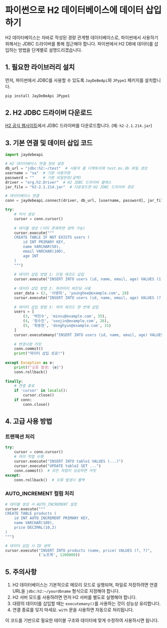 # 파이썬으로 H2 데이터베이스에 데이터 삽입하기

H2 데이터베이스는 자바로 작성된 경량 관계형 데이터베이스로, 파이썬에서 사용하기 위해서는 JDBC 드라이버를 통해 접근해야 합니다. 파이썬에서 H2 DB에 데이터를 삽입하는 방법을 단계별로 설명드리겠습니다.

## 1. 필요한 라이브러리 설치

먼저, 파이썬에서 JDBC를 사용할 수 있도록 `JayDeBeApi`와 `JPype1` 패키지를 설치합니다.

```bash
pip install JayDeBeApi JPype1
```

## 2. H2 JDBC 드라이버 다운로드

[H2 공식 웹사이트](https://www.h2database.com/html/main.html)에서 JDBC 드라이버를 다운로드합니다. (예: `h2-2.1.214.jar`)

## 3. 기본 연결 및 데이터 삽입 코드

```python
import jaydebeapi

# H2 데이터베이스 연결 정보 설정
db_url = "jdbc:h2:~/test"  # 사용자 홈 디렉토리에 test.mv.db 파일 생성
username = "sa"  # 기본 사용자명
password = ""    # 기본 비밀번호(공백)
driver = "org.h2.Driver"  # H2 JDBC 드라이버 클래스
jar_file = "h2-2.1.214.jar"  # 다운로드한 H2 JDBC 드라이버 경로

# 데이터베이스 연결
conn = jaydebeapi.connect(driver, db_url, [username, password], jar_file)

try:
    # 커서 생성
    cursor = conn.cursor()
    
    # 테이블 생성 (이미 존재하면 생략 가능)
    cursor.execute("""
    CREATE TABLE IF NOT EXISTS users (
        id INT PRIMARY KEY,
        name VARCHAR(50),
        email VARCHAR(100),
        age INT
    )
    """)
    
    # 데이터 삽입 방법 1: 단일 레코드 삽입
    cursor.execute("INSERT INTO users (id, name, email, age) VALUES (1, '김철수', 'chulsoo@example.com', 30)")
    
    # 데이터 삽입 방법 2: 파라미터 바인딩 사용
    user_data = (2, '이영희', 'younghee@example.com', 28)
    cursor.execute("INSERT INTO users (id, name, email, age) VALUES (?, ?, ?, ?)", user_data)
    
    # 데이터 삽입 방법 3: 여러 레코드 한 번에 삽입
    users = [
        (3, '박민수', 'minsu@example.com', 35),
        (4, '정수진', 'soojin@example.com', 26),
        (5, '최동현', 'donghyun@example.com', 31)
    ]
    cursor.executemany("INSERT INTO users (id, name, email, age) VALUES (?, ?, ?, ?)", users)
    
    # 변경사항 커밋
    conn.commit()
    print("데이터 삽입 성공!")
    
except Exception as e:
    print(f"오류 발생: {e}")
    conn.rollback()
    
finally:
    # 연결 종료
    if 'cursor' in locals():
        cursor.close()
    if conn:
        conn.close()
```

## 4. 고급 사용 방법

### 트랜잭션 처리

```python
try:
    cursor = conn.cursor()
    # 여러 작업 수행
    cursor.execute("INSERT INTO table1 VALUES (...)")
    cursor.execute("UPDATE table2 SET ...")
    conn.commit()  # 모든 작업이 성공하면 커밋
except:
    conn.rollback()  # 오류 발생시 롤백
```

### AUTO_INCREMENT 컬럼 처리

```python
# 테이블 생성 시 AUTO_INCREMENT 설정
cursor.execute("""
CREATE TABLE products (
    id INT AUTO_INCREMENT PRIMARY KEY,
    name VARCHAR(100),
    price DECIMAL(10,2)
)
""")

# 데이터 삽입 시 ID 생략
cursor.execute("INSERT INTO products (name, price) VALUES (?, ?)", 
               ('노트북', 1200000))
```

## 5. 주의사항

1. H2 데이터베이스는 기본적으로 메모리 모드로 실행되며, 파일로 저장하려면 연결 URL을 `jdbc:h2:~/yourdbname` 형식으로 지정해야 합니다.
2. H2 서버 모드를 사용하려면 먼저 H2 서버를 별도로 실행해야 합니다.
3. 대량의 데이터를 삽입할 때는 `executemany()`를 사용하는 것이 성능상 유리합니다.
4. 연결 종료를 잊지 마세요. `with` 문을 사용하면 자동으로 처리됩니다.

이 코드를 기반으로 필요한 테이블 구조와 데이터에 맞게 수정하여 사용하시면 됩니다.
